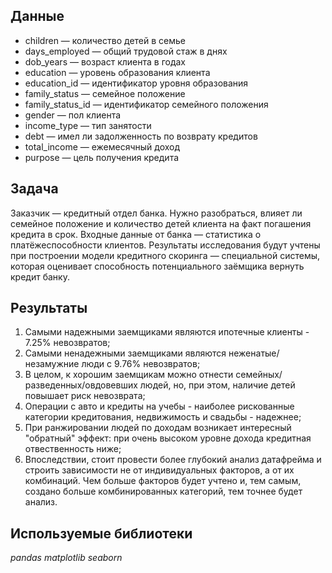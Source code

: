 ## Данные

- children — количество детей в семье
- days_employed — общий трудовой стаж в днях
- dob_years — возраст клиента в годах
- education — уровень образования клиента
- education_id — идентификатор уровня образования
- family_status — семейное положение
- family_status_id — идентификатор семейного положения
- gender — пол клиента
- income_type — тип занятости
- debt — имел ли задолженность по возврату кредитов
- total_income — ежемесячный доход
- purpose — цель получения кредита

## Задача

Заказчик — кредитный отдел банка. Нужно разобраться, влияет ли семейное положение и количество детей клиента на факт погашения кредита в срок. Входные данные от банка — статистика о платёжеспособности клиентов.
Результаты исследования будут учтены при построении модели кредитного скоринга — специальной системы, которая оценивает способность потенциального заёмщика вернуть кредит банку.

## Результаты

1. Самыми надежными заемщиками являются ипотечные клиенты - 7.25% невозвратов;
0. Самыми ненадежными заемщиками являются неженатые/незамужние люди с 9.76% невозвратов;
0. В целом, к хорошим заемщикам можно отнести семейных/разведенных/овдовевших людей, но, при этом, наличие детей повышает риск невозврата;
0. Операции с авто и кредиты на учебы - наиболее рискованные категории кредитования, недвижимость и свадьбы - надежнее;
0. При ранжировании людей по доходам возникает интересный "обратный" эффект: при очень высоком уровне дохода кредитная отвественность ниже;
0. Впоследствии, стоит провести более глубокий анализ датафрейма и строить зависимости не от индивидуальных факторов, а от их комбинаций. Чем больше факторов будет учтено и, тем самым, создано больше комбинированных категорий, тем точнее будет анализ.

## Используемые библиотеки
*pandas*
*matplotlib*
*seaborn*
